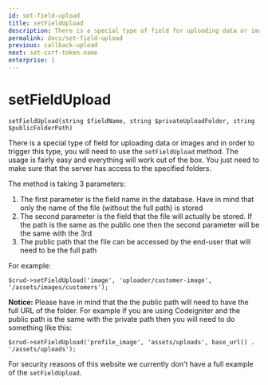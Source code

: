 ```yaml
---
id: set-field-upload
title: setFieldUpload
description: There is a special type of field for uploading data or images and in order to trigger this type, you will need to use the setFieldUpload method.
permalink: docs/set-field-upload
previous: callback-upload
next: set-csrf-token-name
enterprise: 1
---
```


# setFieldUpload

<pre><code class="language-php">setFieldUpload(string $fieldName, string $privateUploadFolder, string $publicFolderPath)</code></pre>
There is a special type of field for uploading data or images and in order to trigger this type, you will need to use the <code>setFieldUpload</code> method. The usage is fairly easy and everything will work out of the box. You just need to make sure that the server has access to the specified folders.

The method is taking 3 parameters:
<ol>
	<li>The first parameter is the field name in the database. Have in mind that only the name of the file (without the full path) is stored</li>
	<li>The second parameter is the field that the file will actually be stored. If the path is the same as the public one then the second parameter will be the same with the 3rd</li>
	<li>The public path that the file can be accessed by the end-user that will need to be the full path</li>
</ol>

For example:
<pre><code class="language-php">$crud->setFieldUpload('image', 'uploader/customer-image', '/assets/images/customers');</code></pre>

<strong>Notice:</strong> Please have in mind that the the public path will need to have the full URL of the folder. For example if you are using Codeigniter and the public path is the same with the private path then you will need to do something like this:

<pre><code class="language-php">$crud->setFieldUpload('profile_image', 'assets/uploads', base_url() . '/assets/uploads');</code></pre>

For security reasons of this website we currently don't have a full example of the <code>setFieldUpload</code>.
